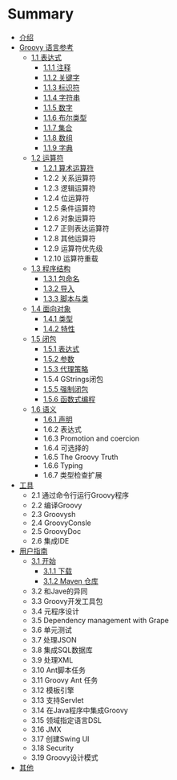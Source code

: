 # Summary

* [介绍](README.md)
* [Groovy 语言参考](chapter1/README.md)
   * [1.1 表达式](chapter1/11_biao_da_shi/11_biao_da_shi.md)
       * [1.1.1 注释](chapter1/11_biao_da_shi/111_zhu_shi.md)
       * [1.1.2 关键字](chapter1/11_biao_da_shi/112_guan_jian_zi.md)
       * [1.1.3 标识符](chapter1/11_biao_da_shi/113_biao_shi_fu.md)
       * [1.1.4 字符串](chapter1/11_biao_da_shi/114_zi_fu_chuan.md)
       * [1.1.5 数字](chapter1/11_biao_da_shi/115_shu_zi.md)
       * [1.1.6 布尔类型](chapter1/11_biao_da_shi/116_bu_er_lei_xing.md)
       * [1.1.7 集合](chapter1/11_biao_da_shi/117_ji_he.md)
       * [1.1.8 数组](chapter1/11_biao_da_shi/118_shu_zu.md)
       * [1.1.9 字典](chapter1/11_biao_da_shi/119_zi_dian.md)
   * [1.2 运算符](chapter1/12_yun_suan_fu/12_yun_suan_fu.md)
       * [1.2.1 算术运算符](chapter1/12_yun_suan_fu/121_suan_zhu_yun_suan_fu.md)
       * 1.2.2 关系运算符
       * 1.2.3 逻辑运算符
       * 1.2.4 位运算符
       * 1.2.5 条件运算符
       * 1.2.6 对象运算符
       * 1.2.7 正则表达运算符
       * 1.2.8 其他运算符
       * 1.2.9 运算符优先级
       * 1.2.10 运算符重载
   * [1.3 程序结构](chapter1/13_cheng_xu_jie_gou/13_cheng_xu_jie_gou.md)
       * [1.3.1 包命名](chapter1/13_cheng_xu_jie_gou/131_bao_ming_ming.md)
       * [1.3.2 导入](chapter1/13_cheng_xu_jie_gou/132_dao_ru.md)
       * [1.3.3 脚本与类](chapter1/13_cheng_xu_jie_gou/133_jiao_ben_yu_lei.md)
   * [1.4 面向对象](chapter1/14_mian_xiang_dui_xiang/14_mian_xiang_dui_xiang.md)
       * [1.4.1 类型](chapter1/14_mian_xiang_dui_xiang/141_lei_xing.md)
       * [1.4.2 特性](chapter1/14_mian_xiang_dui_xiang/142_te_xing.md)
   * [1.5 闭包](chapter1/15_bi_bao/15_bi_bao.md)
       * [1.5.1 表达式](chapter1/15_bi_bao/151_biao_da_shi.md)
       * [1.5.2 参数](chapter1/15_bi_bao/152_can_shu.md)
       * [1.5.3 代理策略](chapter1/15_bi_bao/153_dai_li_ce_lve.md)
       * 1.5.4 GStrings闭包
       * [1.5.5 强制闭包](chapter1/15_bi_bao/155_qiang_zhi_bi_bao.md)
       * [1.5.6 函数式编程](chapter1/15_bi_bao/156_han_shu_shi_bian_cheng.md)
   * [1.6 语义](chapter1/16_yu_yi/16_yu_yi.md)
       * [1.6.1 声明](chapter1/16_yu_yi/161_sheng_ming.md)
       * 1.6.2 表达式
       * 1.6.3 Promotion and coercion
       * 1.6.4 可选择的
       * 1.6.5 The Groovy Truth
       * 1.6.6 Typing
       * 1.6.7 类型检查扩展
* [工具](chapter2/README.md)
   * 2.1 通过命令行运行Groovy程序
   * 2.2 编译Groovy
   * 2.3 Groovysh
   * 2.4 GroovyConsle
   * 2.5 GroovyDoc
   * 2.6 集成IDE
* [用户指南](chapter3/README.md)
   * [3.1 开始](chapter3/31_kai_shi/31_kai_shi.md)
       * [3.1.1 下载](chapter3/31_kai_shi/311_xia_zai.md)
       * [3.1.2 Maven 仓库](chapter3/31_kai_shi/312_maven_cang_ku.md)
   * 3.2 和Jave的异同
   * 3.3 Groovy开发工具包
   * 3.4 元程序设计
   * 3.5 Dependency management with Grape
   * 3.6 单元测试
   * 3.7 处理JSON
   * 3.8 集成SQL数据库
   * 3.9 处理XML
   * 3.10 Ant脚本任务
   * 3.11 Groovy Ant 任务
   * 3.12 模板引擎
   * 3.13 支持Servlet
   * 3.14 在Java程序中集成Groovy
   * 3.15 领域指定语言DSL
   * 3.16 JMX
   * 3.17 创建Swing UI
   * 3.18 Security
   * 3.19 Groovy设计模式
* [其他](chapter4/README.md)

